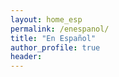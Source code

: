 ```yaml
---
layout: home_esp
permalink: /enespanol/
title: "En Español"
author_profile: true
header:
---
```

 






